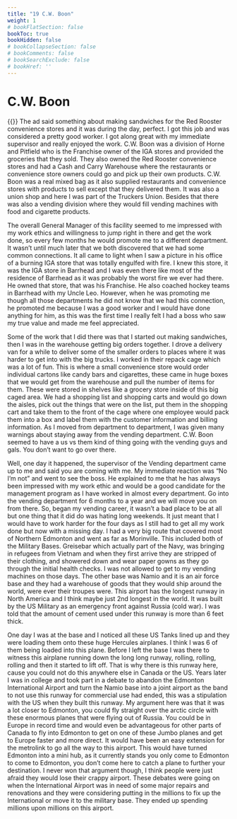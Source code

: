 ```yaml
---
title: "19 C.W. Boon"
weight: 1
# bookFlatSection: false
bookToc: true
bookHidden: false
# bookCollapseSection: false
# bookComments: false
# bookSearchExclude: false
# bookHref: ''
---
```

# C.W. Boon
{{<picture src="/images/cwBoon.png"  width="300 px">}}
The ad said something about making sandwiches for the Red Rooster convenience stores and it was during the day, perfect.  I got this job and was considered a pretty good worker.  I got along great with my immediate supervisor and really enjoyed the work.   C.W. Boon was a division of Horne and Pitfield who is the Franchise owner of the IGA stores and provided the groceries that they sold.  They also owned the Red Rooster convenience stores and had a Cash and Carry Warehouse where the restaurants or convenience store owners could go and pick up their own products.  C.W. Boon was a real mixed bag as it also supplied restaurants and convenience stores with products to sell except that they delivered them.  It was also a union shop and here I was part of the Truckers Union.  Besides that there was also a vending division where they would fill vending machines with food and cigarette products.

The overall General Manager of this facility seemed to me impressed with my work ethics and willingness to jump right in there and get the work done, so every few months he would promote me to a different department.  It wasn’t until much later that we both discovered that we had some common connections.  It all came to light when I saw a picture in his office of a burning IGA store that was totally engulfed with fire.  I knew this store, it was the IGA store in Barrhead and I was even there like most of the residence of Barrhead as it was probably the worst fire we ever had there.  He owned that store, that was his Franchise.  He also coached hockey teams in Barrhead with my Uncle Leo.  However, when he was promoting me though all those departments he did not know that we had this connection, he promoted me because I was a good worker and I would have done anything for him, as this was the first time I really felt I had a boss who saw my true value and made me feel appreciated.

Some of the work that I did there was that I started out making sandwiches, then I was in the warehouse getting big orders together.  I drove a delivery van for a while to deliver some of the smaller orders to places where it was harder to get into with the big trucks.  I worked in their repack cage which was a lot of fun.  This is where a small convenience store would order individual cartons like candy bars and cigarettes, these came in huge boxes that we would get from the warehouse and pull the number of items for them.  These were stored in shelves like a grocery store inside of this big caged area.  We had a shopping list and shopping carts and would go down the aisles, pick out the things that were on the list, put them in the shopping cart and take them to the front of the cage where one employee would pack them into a box and label them with the customer information and billing information.  As I moved from department to department, I was given many warnings about staying away from the vending department.  C.W. Boon seemed to have a us vs them kind of thing going with the vending guys and gals.  You don’t want to go over there.

Well, one day it happened, the supervisor of the Vending department came up to me and said you are coming with me.  My immediate reaction was “No I’m not” and went to see the boss.  He explained to me that he has always been impressed with my work ethic and would be a good candidate for the management program as I have worked in almost every department.  Go into the vending department for 6 months to a year and we will move you on from there.  So, began my vending career, it wasn’t  a bad place to be at all but one thing that it did do was hating long weekends.  It just meant that I would have to work harder for the four days as I still had to get all my work done but now with a missing day.  I had a very big route that covered most of Northern Edmonton and went as far as Morinville.  This included both of the Military Bases.  Greisebar which actually part of the Navy, was bringing in refugees from Vietnam and when they first arrive they are stripped of their clothing, and showered down and wear paper gowns as they go through the initial health checks.  I was not allowed to get to my vending machines on those days.  The other base was Namio and it is an air force base and they had a warehouse of goods that they would ship around the world, were ever their troupes were.  This airport has the longest runway in North America and I think maybe just 2nd longest in the world.  It was built by the US Military as an emergency front against Russia (cold war).  I was told that the amount of cement used under this runway is more than 6 feet thick.

One day I was at the base and I noticed all these US Tanks lined up and they were loading them onto these huge Hercules airplanes.  I think I was 6 of them being loaded into this plane.  Before I left the base I was there to witness this airplane running down the long long runway, rolling, rolling, rolling and then it started to lift off.  That is why there is this runway here, cause you could not do this anywhere else in Canada or the US.  Years later I was in college and took part in a debate to abandon the Edmonton International Airport and turn the Namio base into a joint airport as the band to not use this runway for commercial use had ended, this was a stipulation with the US when they built this runway.  My argument here was that it was a lot closer to Edmonton, you could fly straight over the arctic circle with these enormous planes that were flying out of Russia.  You could be in Europe in record time and would even be advantageous for other parts of Canada to fly into Edmonton to get on one of these Jumbo planes and get to Europe faster and more direct.  It would have been an easy extension for the metrolink to go all the way to this airport.  This would have turned Edmonton into a mini hub, as it currently stands you only come to Edmonton to come to Edmonton, you don’t come here to catch a plane to further your destination.  I never won that argument though, I think people were just afraid they would lose their crappy airport.  These debates were going on when the International Airport was in need of some major repairs and renovations and they were considering putting in the millions to fix up the International or move it to the military base.  They ended up spending millions upon millions on this airport.

 